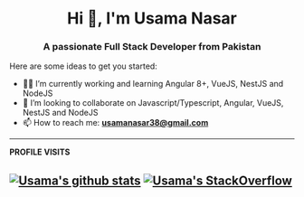 <h1 align="center">Hi 👋, I'm Usama Nasar</h1>
<h3 align="center">A passionate Full Stack Developer from Pakistan</h3>


Here are some ideas to get you started:

- 🌱🔭 I’m currently working and learning Angular 8+, VueJS, NestJS and NodeJS
- 👯 I’m looking to collaborate on Javascript/Typescript, Angular, VueJS, NestJS and NodeJS
- 📫 How to reach me: **usamanasar38@gmail.com**

 


-------------------------------------------------------------------------------------------------------------------------------------------------------------------------------
**PROFILE VISITS** 


[![Usama's github stats](https://github-readme-stats.vercel.app/api?username=usamanasar38&show_icons=true&theme=dark)](https://github.com/usamanasar38)
[![Usama's StackOverflow](https://github-readme-stackoverflow.vercel.app/?userID=6847070&theme=dark)](https://stackoverflow.com/users/6801065/m-arslan-riaz?tab=profile)
 -------------------------------------------------------------------------------------------------------------------------------------------------------------------------------

<!--<details>
<!--<summary>
  MORE ABOUT ME
</summary>
<!-- https://simpleicons.org/(for icons) -->
<!--**Other projects**

<!--[![Overwatch](https://img.shields.io/badge/-📊 Overwatch-000?)](https://github.com/adamalston/Overwatch)
[![RGB Text Colorizer](https://img.shields.io/badge/-🌈 RGB Text Colorizer-000?)](https://github.com/adamalston/rgbTextColorizer)

<!--</details>
